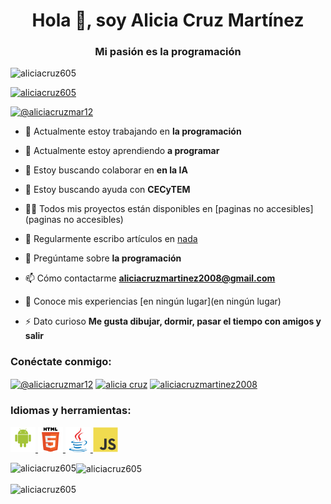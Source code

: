 <h1 align="center">Hola 👋, soy Alicia Cruz Martínez</h1>
<h3 align="center">Mi pasión es la programación</h3>

<p align="left"> <img src="https://komarev.com/ghpvc/?username=aliciacruz605&label=Profile%20views&color=0e75b6&style=flat" alt="aliciacruz605" /> </p>

<p align="left"> <a href="https://github.com/ryo-ma/github-profile-trophy"><img src="https://github-profile-trophy.vercel.app/?username=aliciacruz605" alt="aliciacruz605" /></a> </p>

<p align="left"> <a href="https://twitter.com/@aliciacruzmar12" target="blank"><img src="https://img.shields.io/twitter/follow/@aliciacruzmar12?logo=twitter&style=for-the-badge" alt="@aliciacruzmar12" /></a> </p>

- 🔭 Actualmente estoy trabajando en **la programación**

- 🌱 Actualmente estoy aprendiendo **a programar**

- 👯 Estoy buscando colaborar en **en la IA**

- 🤝 Estoy buscando ayuda con **CECyTEM**

- 👨‍💻 Todos mis proyectos están disponibles en [paginas no accesibles](paginas no accesibles)

- 📝 Regularmente escribo artículos en [nada](nada)

- 💬 Pregúntame sobre **la programación**

- 📫 Cómo contactarme **aliciacruzmartinez2008@gmail.com**

- 📄 Conoce mis experiencias [en ningún lugar](en ningún lugar)

- ⚡ Dato curioso **Me gusta dibujar, dormir, pasar el tiempo con amigos y salir**

<h3 align="left">Conéctate conmigo:</h3>
<p align="left">
<a href="https://twitter.com/@aliciacruzmar12" target="blank"><img align="center" src="https://raw.githubusercontent.com/rahuldkjain/github-profile-readme-generator/master/src/images/icons/Social/twitter.svg" alt="@aliciacruzmar12" height="30" width="40" /></a>
<a href="https://fb.com/alicia cruz" target="blank"><img align="center" src="https://raw.githubusercontent.com/rahuldkjain/github-profile-readme-generator/master/src/images/icons/Social/facebook.svg" alt="alicia cruz" height="30" width="40" /></a>
<a href="https://instagram.com/aliciacruzmartinez2008" target="blank"><img align="center" src="https://raw.githubusercontent.com/rahuldkjain/github-profile-readme-generator/master/src/images/icons/Social/instagram.svg" alt="aliciacruzmartinez2008" height="30" width="40" /></a>
</p>

<h3 align="left">Idiomas y herramientas:</h3>
<p align="left"> <a href="https://developer.android.com" target="_blank" rel="noreferrer"> <img src="https://raw.githubusercontent.com/devicons/devicon/master/icons/android/android-original-wordmark.svg" alt="android" width="40" height="40"/> </a> <a href="https://www.w3.org/html/" target="_blank" rel="noreferrer"> <img src="https://raw.githubusercontent.com/devicons/devicon/master/icons/html5/html5-original-wordmark.svg" alt="html5" width="40" height="40"/> </a> <a href="https://www.java.com" target="_blank" rel="noreferrer"> <img src="https://raw.githubusercontent.com/devicons/devicon/master/icons/java/java-original.svg" alt="java" width="40" height="40"/> </a> <a href="https://developer.mozilla.org/es-ES/docs/Web/JavaScript" target="_blank" rel="noreferrer"> <img src="https://raw.githubusercontent.com/devicons/devicon/master/icons/javascript/javascript-original.svg" alt="javascript" width="40" height="40"/> </a> </p>

<p><img align="left" src="https://github-readme-stats.vercel.app/api/top-langs?username=aliciacruz605&show_icons=true&locale=es&layout=compact" alt="aliciacruz605" /></p>

<p> <img align="center" src="https://github-readme-stats.vercel.app/api?username=aliciacruz605&show_icons=true&locale=es" alt="aliciacruz605" /></p>

<p><img align="center" src="https://github-readme-streak-stats.herokuapp.com/?user=aliciacruz605&" alt="aliciacruz605" /></p>
